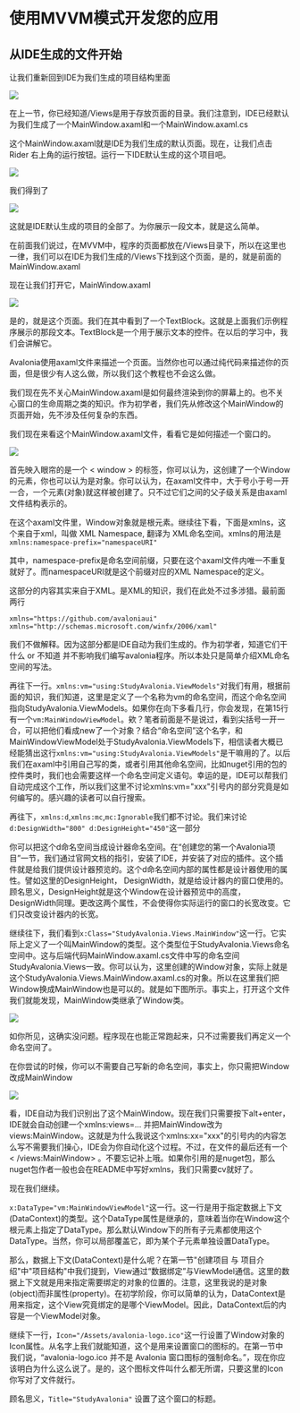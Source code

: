 # 使用MVVM模式开发您的应用
## 从IDE生成的文件开始
<p>让我们重新回到IDE为我们生成的项目结构里面</p>
<img src="/img/project-struct.png"> <br>
<p>在上一节，你已经知道/Views是用于存放页面的目录。我们注意到，IDE已经默认为我们生成了一个MainWindow.axaml和一个MainWindow.axaml.cs</p>
<p>这个MainWindow.axaml就是IDE为我们生成的默认页面。现在，让我们点击 Rider 右上角的运行按钮。运行一下IDE默认生成的这个项目吧。</p>
<img src="/img/project-run.png"/>
<p>我们得到了</p>
<img src="/img/hello-avalonia.png"/>
<p>这就是IDE默认生成的项目的全部了。为你展示一段文本，就是这么简单。</p>
<p>在前面我们说过，在MVVM中，程序的页面都放在/Views目录下，所以在这里也一律，我们可以在IDE为我们生成的/Views下找到这个页面，是的，就是前面的MainWindow.axaml</p>
<p>现在让我们打开它，MainWindow.axaml</p>
<img src="/img/MainWindow-axaml.png"/>
<p>是的，就是这个页面。我们在其中看到了一个TextBlock。这就是上面我们示例程序展示的那段文本。TextBlock是一个用于展示文本的控件。在以后的学习中，我们会讲解它。</p>
<p>Avalonia使用axaml文件来描述一个页面。当然你也可以通过纯代码来描述你的页面，但是很少有人这么做，所以我们这个教程也不会这么做。</p>
<p>我们现在先不关心MainWindow.axaml是如何最终渲染到你的屏幕上的。也不关心窗口的生命周期之类的知识。作为初学者，我们先从修改这个MainWindow的页面开始，先不涉及任何复杂的东西。</p>
<p>我们现在来看这个MainWindow.axaml文件，看看它是如何描述一个窗口的。</p>
<img src="/img/MainWindow-axaml.png"/>
<p>首先映入眼帘的是一个 < window > 的标签，你可以认为，这创建了一个Window的元素，你也可以认为是对象。你可以认为，在axaml文件中，大于号小于号一开一合，一个元素(对象)就这样被创建了。只不过它们之间的父子级关系是由axaml文件结构表示的。</p>
<p>在这个axaml文件里，Window对象就是根元素。继续往下看，下面是xmlns，这个来自于xml，叫做 XML Namespace, 翻译为 XML命名空间。xmlns的用法是 <code>xmlns:namespace-prefix="namespaceURI"</code></p>
<p>其中，namespace-prefix是命名空间前缀，只要在这个axaml文件内唯一不重复就好了。而namespaceURI就是这个前缀对应的XML Namespace的定义。</p>
<p>这部分的内容其实来自于XML。是XML的知识，我们在此处不过多涉猎。最前面两行</p>
<code>xmlns="https://github.com/avaloniaui"</code><br>
<code>xmlns="http://schemas.microsoft.com/winfx/2006/xaml"</code>
<p>我们不做解释。因为这部分都是IDE自动为我们生成的。作为初学者，知道它们干什么 or 不知道 并不影响我们编写avalonia程序。所以本处只是简单介绍XML命名空间的写法。</p>
<p>再往下一行。<code>xmlns:vm="using:StudyAvalonia.ViewModels"</code>对我们有用，根据前面的知识，我们知道，这里是定义了一个名称为vm的命名空间，而这个命名空间指向StudyAvalonia.ViewModels。如果你在向下多看几行，你会发现，在第15行有一个<code>vm:MainWindowViewModel</code>。欸？笔者前面是不是说过，看到尖括号一开一合，可以把他们看成new了一个对象？结合“命名空间”这个名字，和MainWindowViewModel处于StudyAvalonia.ViewModels下，相信读者大概已经能猜出这行<code>xmlns:vm="using:StudyAvalonia.ViewModels"</code>是干嘛用的了。以后我们在axaml中引用自己写的类，或者引用其他命名空间，比如nuget引用的包的控件类时，我们也会需要这样一个命名空间定义语句。幸运的是，IDE可以帮我们自动完成这个工作，所以我们这里不讨论xmlns:vm="xxx"引号内的部分究竟是如何编写的。感兴趣的读者可以自行搜索。</p>
<p>再往下，<code>xmlns:d</code>,<code>xmlns:mc</code>,<code>mc:Ignorable</code>我们都不讨论。我们来讨论<code>d:DesignWidth="800" d:DesignHeight="450"</code>这一部分</p>
<p>你可以把这个d命名空间当成设计器命名空间。在“创建您的第一个Avalonia项目”一节，我们通过官网文档的指引，安装了IDE，并安装了对应的插件。这个插件就是给我们提供设计器预览的。这个d命名空间内部的属性都是设计器使用的属性。譬如这里的DesignHeight， DesignWidth，就是给设计器内的窗口使用的。顾名思义，DesignHeight就是这个Window在设计器预览中的高度，DesignWidth同理。更改这两个属性，不会使得你实际运行的窗口的长宽改变。它们只改变设计器内的长宽。</p>
<p>继续往下，我们看到<code>x:Class="StudyAvalonia.Views.MainWindow"</code>这一行。它实际上定义了一个叫MainWindow的类型。这个类型位于StudyAvalonia.Views命名空间中。这与后端代码MainWindow.axaml.cs文件中写的命名空间StudyAvalonia.Views一致。你可以认为，这里创建的Window对象，实际上就是这个StudyAvalonia.Views.MainWindow.axaml.cs的对象。所以在这里我们把Window换成MainWindow也是可以的。就是如下图所示。事实上，打开这个文件我们就能发现，MainWindow类继承了Window类。</p>
<img src="/img/also-ok-in-mainwindow.png"/>
<p>如你所见，这确实没问题。程序现在也能正常跑起来，只不过需要我们再定义一个命名空间了。</p>
<p>在你尝试的时候，你可以不需要自己写新的命名空间，事实上，你只需把Window改成MainWindow</p>
<img src="/img/change-to-mainwindow.png"/>
<p>看，IDE自动为我们识别出了这个MainWindow。现在我们只需要按下alt+enter，IDE就会自动创建一个xmlns:views=... 并把MainWindow改为views:MainWindow。这就是为什么我说这个xmlns:xx="xxx"的引号内的内容怎么写不需要我们操心，IDE会为你自动化这个过程。不过，在文件的最后还有一个 < /views:MainWindow> 。不要忘记补上哦。如果你引用的是nuget包，那么nuget包作者一般也会在README中写好xmlns，我们只需要cv就好了。</p>
<p>现在我们继续。</p>
<p><code>x:DataType="vm:MainWindowViewModel"</code>这一行。这一行是用于指定数据上下文(DataContext)的类型。这个DataType属性是继承的，意味着当你在Window这个根元素上指定了DataType。那么默认Window下的所有子元素都使用这个DataType。当然，你可以局部覆盖它，即为某个子元素单独设置DataType。</p>
<p>那么，数据上下文(DataContext)是什么呢？在第一节"创建项目 与 项目介绍"中"项目结构"中我们提到，View通过“数据绑定”与ViewModel通信。这里的数据上下文就是用来指定需要绑定的对象的位置的。注意，这里我说的是对象(object)而非属性(property)。在初学阶段，你可以简单的认为，DataContext是用来指定，这个View究竟绑定的是哪个ViewModel。因此，DataContext后的内容是一个ViewModel对象。</p>
<p>继续下一行，<code>Icon="/Assets/avalonia-logo.ico"</code>这一行设置了Window对象的Icon属性。从名字上我们就能知道，这个是用来设置窗口的图标的。在第一节中我们说，“avalonia-logo.ico 并不是 Avalonia 窗口图标的强制命名。”，现在你应该明白为什么这么说了。是的，这个图标文件叫什么都无所谓，只要这里的Icon你写对了文件就行。</p>
<p>顾名思义，<code>Title="StudyAvalonia"</code> 设置了这个窗口的标题。</p>
<p></p>
<p></p>
<p></p>
<p></p>
<p></p>
<p></p>
<p></p>
<p></p>
<p></p>
<p></p>
<p></p>
<p></p>
<p></p>
<p></p>
<p></p>
<p></p>
<p></p>
<p></p>
<p></p>
<p></p>
<p></p>
<p></p>
<p></p>
<p></p>
<p></p>
<p></p>